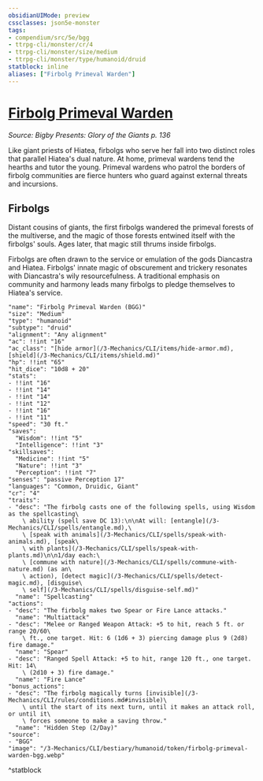 ```yaml
---
obsidianUIMode: preview
cssclasses: json5e-monster
tags:
- compendium/src/5e/bgg
- ttrpg-cli/monster/cr/4
- ttrpg-cli/monster/size/medium
- ttrpg-cli/monster/type/humanoid/druid
statblock: inline
aliases: ["Firbolg Primeval Warden"]
---
```

# [Firbolg Primeval Warden](3-Mechanics\CLI\bestiary\humanoid/firbolg-primeval-warden-bgg.md)
*Source: Bigby Presents: Glory of the Giants p. 136*  

Like giant priests of Hiatea, firbolgs who serve her fall into two distinct roles that parallel Hiatea's dual nature. At home, primeval wardens tend the hearths and tutor the young. Primeval wardens who patrol the borders of firbolg communities are fierce hunters who guard against external threats and incursions.

## Firbolgs

Distant cousins of giants, the first firbolgs wandered the primeval forests of the multiverse, and the magic of those forests entwined itself with the firbolgs' souls. Ages later, that magic still thrums inside firbolgs.

Firbolgs are often drawn to the service or emulation of the gods Diancastra and Hiatea. Firbolgs' innate magic of obscurement and trickery resonates with Diancastra's wily resourcefulness. A traditional emphasis on community and harmony leads many firbolgs to pledge themselves to Hiatea's service.

```statblock
"name": "Firbolg Primeval Warden (BGG)"
"size": "Medium"
"type": "humanoid"
"subtype": "druid"
"alignment": "Any alignment"
"ac": !!int "16"
"ac_class": "[hide armor](/3-Mechanics/CLI/items/hide-armor.md), [shield](/3-Mechanics/CLI/items/shield.md)"
"hp": !!int "65"
"hit_dice": "10d8 + 20"
"stats":
- !!int "16"
- !!int "14"
- !!int "14"
- !!int "12"
- !!int "16"
- !!int "11"
"speed": "30 ft."
"saves":
  "Wisdom": !!int "5"
  "Intelligence": !!int "3"
"skillsaves":
  "Medicine": !!int "5"
  "Nature": !!int "3"
  "Perception": !!int "7"
"senses": "passive Perception 17"
"languages": "Common, Druidic, Giant"
"cr": "4"
"traits":
- "desc": "The firbolg casts one of the following spells, using Wisdom as the spellcasting\
    \ ability (spell save DC 13):\n\nAt will: [entangle](/3-Mechanics/CLI/spells/entangle.md),\
    \ [speak with animals](/3-Mechanics/CLI/spells/speak-with-animals.md), [speak\
    \ with plants](/3-Mechanics/CLI/spells/speak-with-plants.md)\n\n1/day each:\
    \ [commune with nature](/3-Mechanics/CLI/spells/commune-with-nature.md) (as an\
    \ action), [detect magic](/3-Mechanics/CLI/spells/detect-magic.md), [disguise\
    \ self](/3-Mechanics/CLI/spells/disguise-self.md)"
  "name": "Spellcasting"
"actions":
- "desc": "The firbolg makes two Spear or Fire Lance attacks."
  "name": "Multiattack"
- "desc": "Melee or Ranged Weapon Attack: +5 to hit, reach 5 ft. or range 20/60\
    \ ft., one target. Hit: 6 (1d6 + 3) piercing damage plus 9 (2d8) fire damage."
  "name": "Spear"
- "desc": "Ranged Spell Attack: +5 to hit, range 120 ft., one target. Hit: 14\
    \ (2d10 + 3) fire damage."
  "name": "Fire Lance"
"bonus_actions":
- "desc": "The firbolg magically turns [invisible](/3-Mechanics/CLI/rules/conditions.md#invisible)\
    \ until the start of its next turn, until it makes an attack roll, or until it\
    \ forces someone to make a saving throw."
  "name": "Hidden Step (2/Day)"
"source":
- "BGG"
"image": "/3-Mechanics/CLI/bestiary/humanoid/token/firbolg-primeval-warden-bgg.webp"
```
^statblock